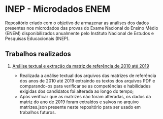# INEP - Microdados ENEM

Repositório criado com o objetivo de armazenar as análises dos dados presentes nos microdados das provas do Exame Nacional do Ensino Médio (ENEM) disponibilizados anualmente pelo Instituto Nacional de Estudos e Pesquisas Educacionais (INEP).

## Trabalhos realizados

1. [Análise textual e extração da matriz de referência de 2010 até 2019](https://github.com/jplpereira/inep_enem/blob/master/enem_matriz_referencia.ipynb)

   * Realizada a análise textual dos arquivos das matrizes de referência dos anos de 2010 até 2019 extraindo os textos dos arquivos PDF e comparando-os para verificar se as competências e habilidades exigidas dos candidatos foi alterada ao longo do tempo;
   * Após verificar que as matrizes não foram alteradas, os dados da matriz do ano de 2019 foram extraídos e salvos no arquivo matrizes.json presente neste repositório para ser usado em trabalhos futuros.
